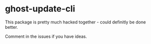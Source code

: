 # ghost-update-cli

This package is pretty much hacked together - could definitly be done better.

Comment in the issues if you have ideas.